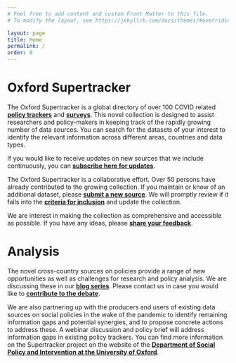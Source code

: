 ```yaml
---
# Feel free to add content and custom Front Matter to this file.
# To modify the layout, see https://jekyllrb.com/docs/themes/#overriding-theme-defaults

layout: page
title: Home
permalink: /
order: 0
---
```


# Oxford Supertracker

The Oxford Supertracker is a global directory of over 100 COVID related **[policy trackers](policy-trackers/)** and **[surveys](surveys/)**. This novel collection is designed to assist researchers and policy-makers in keeping track of the rapidly growing number of data sources. You can search for the datasets of your interest to identify the relevant information across different areas, countries and data types.

If you would like to receive updates on new sources that we include continuously, you can **[subscribe here for updates](subscribe/)**.

The Oxford Supertracker is a collaborative effort. Over 50 persons have already contributed to the growing collection. If you maintain or know of an additional dataset, please **[submit a new source](submit-a-tracker/)**. We will promptly review if it falls into the **[criteria for inclusion](documentation/)** and update the collection.

We are interest in making the collection as comprehensive and accessible as possible. If you have any ideas, please **[share your feedback](Contact/)**.

# Analysis

The novel cross-country sources on policies provide a range of new opportunities as well as challenges for research and policy analysis. We are discussing these in our **[blog series](blog/)**. Please contact us in case you would like to **[contribute to the debate](Contact/)**.

We are also partnering up with the producers and users of existing data sources on social policies in the wake of the pandemic to identify remaining information gaps and potential synergies, and to propose concrete actions to address these. A webinar discussion and policy brief will address information gaps in existing policy trackers. You can find more information on the Supertracker project on the website of the **[Department of Social Policy and Intervention at the University of Oxford][DSPI]**.



[DSPI]: https://www.spi.ox.ac.uk/policy-super-tracker